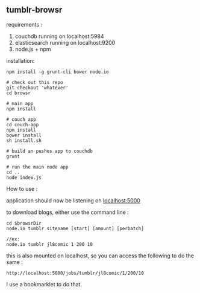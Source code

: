 tumblr-browsr
-------------


requirements :

1. couchdb running on localhost:5984
1. elasticsearch running on localhost:9200
1. node.js + npm

installation:

    npm install -g grunt-cli bower node.io

    # check out this repo
    git checkout 'whatever'
    cd browsr

    # main app
    npm install

    # couch app
    cd couch-app
    npm install
    bower install
    sh install.sh

    # build an pushes app to couchdb
    grunt

    # run the main node app
    cd ..
    node index.js


How to use :

application should now be listening on [localhost:5000](http://localhost:5000)

to download blogs, either use the command line :

    cd $browsrDir
    node.io tumblr sitename [start] [amount] [perbatch]

    //ex:
    node.io tumblr jl8comic 1 200 10

this is also mounted on localhost, so you can access the following to do the same :

    http://localhost:5000/jobs/tumblr/jl8comic/1/200/10

I use a bookmarklet to do that.

